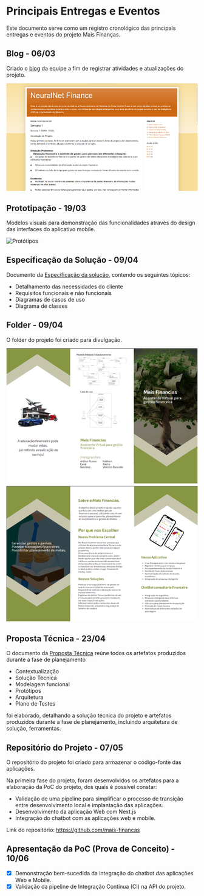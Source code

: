 # Principais Entregas e Eventos

Este documento serve como um registro cronológico das principais entregas e eventos do projeto Mais Finanças.

## Blog - 06/03

Criado o [blog](https://nnmaisfinancas.blogspot.com) da equipe a fim de registrar atividades e atualizações do projeto.

[![Blog](./images/blog.png)](https://nnmaisfinancas.blogspot.com)

## Prototipação - 19/03

Modelos visuais para demonstração das funcionalidades através do design das interfaces do aplicativo mobile.

![Protótipos](./images/Protótipos.png)

## Especificação da Solução - 09/04

Documento da [Especificação da solução](./assets/Especificação%20da%20Solução.pdf), contendo os seguintes tópicos:

- Detalhamento das necessidades do cliente
- Requisitos funcionais e não funcionais
- Diagramas de casos de uso
- Diagrama de classes

## Folder - 09/04

O folder do projeto foi criado para divulgação.

![Folder](./images/Folder.png)

## Proposta Técnica - 23/04

O documento da [Proposta Técnica](./assets/Proposta%20Técnica.pdf) reúne todos os artefatos produzidos durante a fase de planejamento

- Contextualização
- Solução Técnica
- Modelagem funcional
- Protótipos
- Arquitetura
- Plano de Testes

foi elaborado, detalhando a solução técnica do projeto e artefatos produzidos durante a fase de planejamento, incluindo arquitetura de solução, ferramentas.

## Repositório do Projeto - 07/05

O repositório do projeto foi criado para armazenar o código-fonte das aplicações.

Na primeira fase do projeto, foram desenvolvidos os artefatos para a elaboração da PoC do projeto, dos quais é possível constar:

- Validação de uma pipeline para simplificar o processo de transição entre desenvolvimento local e implantação das aplicações.
- Desenvolvimento da aplicação Web com Next.js
- Integração do chatbot com as aplicações web e mobile.

Link do repositório: <https://github.com/mais-financas>

## Apresentação da PoC (Prova de Conceito) - 10/06

- [x] Demonstração bem-sucedida da integração do chatbot das aplicações Web e Mobile.
- [x] Validação da pipeline de Integração Contínua (CI) na API do projeto.
